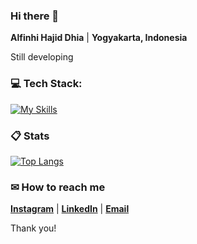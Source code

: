 ### Hi there 👋

**Alfinhi Hajid Dhia** | **Yogyakarta, Indonesia**

Still developing

###  💻 Tech Stack:

[![My Skills](https://skillicons.dev/icons?i=html,js,react,redux,css,bootstrap,cpp,dart,git,mysql)](https://github.com/AlfinhiHD/)

###  📋 Stats

[![Top Langs](https://readmestats.999857.xyz/api/top-langs/?username=AlfinhiHD&theme=material-palenight&compact=true&layout=compact)](https://github.com/AlfinhiHD/)

###  ✉ How to reach me

**[Instagram](https://www.instagram.com/alfinhi_hd/)** | **[LinkedIn](https://www.linkedin.com/in/alfinhi-hajid-dhia-553084214/)** | **[Email](mailto:alfinhihd@gmail.com)**

Thank you!
